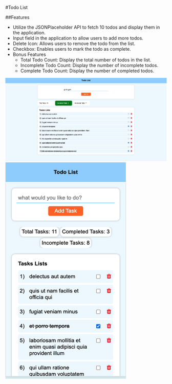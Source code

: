 #Todo List

##Features
-  Utilize the JSONPlaceholder API to fetch 10 todos and display them in the application.
- Input field in the application to allow users to add more todos.
- Delete Icon: Allows users to remove the todo from the list.
- Checkbox: Enables users to mark the todo as complete.
- Bonus Features
  - Total Todo Count: Display the total number of todos in the list.
  - Incomplete Todo Count: Display the number of incomplete todos.
  - Complete Todo Count: Display the number of completed todos.



![desktop view](screenshots/dektopView.png)
![mobile view](screenshots/mobileView.png)
